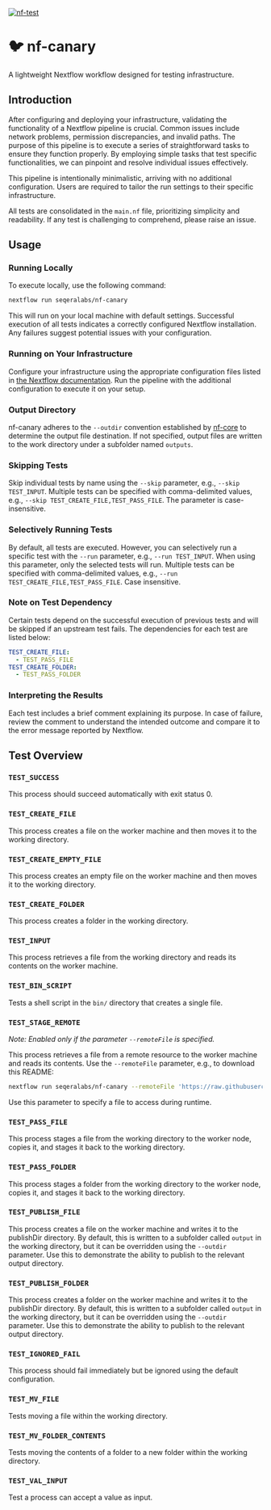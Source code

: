 [![nf-test](https://github.com/seqeralabs/nf-canary/actions/workflows/test.yml/badge.svg)](https://github.com/seqeralabs/nf-canary/actions/workflows/test.yml)

# :bird: nf-canary

A lightweight Nextflow workflow designed for testing infrastructure.

## Introduction

After configuring and deploying your infrastructure, validating the functionality of a Nextflow pipeline is crucial. Common issues include network problems, permission discrepancies, and invalid paths. The purpose of this pipeline is to execute a series of straightforward tasks to ensure they function properly. By employing simple tasks that test specific functionalities, we can pinpoint and resolve individual issues effectively.

This pipeline is intentionally minimalistic, arriving with no additional configuration. Users are required to tailor the run settings to their specific infrastructure.

All tests are consolidated in the `main.nf` file, prioritizing simplicity and readability. If any test is challenging to comprehend, please raise an issue.

## Usage

### Running Locally

To execute locally, use the following command:

```bash
nextflow run seqeralabs/nf-canary
```

This will run on your local machine with default settings. Successful execution of all tests indicates a correctly configured Nextflow installation. Any failures suggest potential issues with your configuration.

### Running on Your Infrastructure

Configure your infrastructure using the appropriate configuration files listed in [the Nextflow documentation](https://www.nextflow.io/docs/latest/config.html). Run the pipeline with the additional configuration to execute it on your setup.

### Output Directory

nf-canary adheres to the `--outdir` convention established by [nf-core](https://nf-co.re/) to determine the output file destination. If not specified, output files are written to the work directory under a subfolder named `outputs`.

### Skipping Tests

Skip individual tests by name using the `--skip` parameter, e.g., `--skip TEST_INPUT`. Multiple tests can be specified with comma-delimited values, e.g., `--skip TEST_CREATE_FILE,TEST_PASS_FILE`. The parameter is case-insensitive.

### Selectively Running Tests

By default, all tests are executed. However, you can selectively run a specific test with the `--run` parameter, e.g., `--run TEST_INPUT`. When using this parameter, only the selected tests will run. Multiple tests can be specified with comma-delimited values, e.g., `--run TEST_CREATE_FILE,TEST_PASS_FILE`. Case insensitive.

### Note on Test Dependency

Certain tests depend on the successful execution of previous tests and will be skipped if an upstream test fails. The dependencies for each test are listed below:

```yaml
TEST_CREATE_FILE:
  - TEST_PASS_FILE
TEST_CREATE_FOLDER:
  - TEST_PASS_FOLDER
```

### Interpreting the Results

Each test includes a brief comment explaining its purpose. In case of failure, review the comment to understand the intended outcome and compare it to the error message reported by Nextflow.

## Test Overview

### `TEST_SUCCESS`

This process should succeed automatically with exit status 0.

### `TEST_CREATE_FILE`

This process creates a file on the worker machine and then moves it to the working directory.

### `TEST_CREATE_EMPTY_FILE`

This process creates an empty file on the worker machine and then moves it to the working directory.

### `TEST_CREATE_FOLDER`

This process creates a folder in the working directory.

### `TEST_INPUT`

This process retrieves a file from the working directory and reads its contents on the worker machine.

### `TEST_BIN_SCRIPT`

Tests a shell script in the `bin/` directory that creates a single file.

### `TEST_STAGE_REMOTE`

_Note: Enabled only if the parameter `--remoteFile` is specified._

This process retrieves a file from a remote resource to the worker machine and reads its contents. Use the `--remoteFile` parameter, e.g., to download this README:

```bash
nextflow run seqeralabs/nf-canary --remoteFile 'https://raw.githubusercontent.com/seqeralabs/nf-canary/main/README.md'
```

Use this parameter to specify a file to access during runtime.

### `TEST_PASS_FILE`

This process stages a file from the working directory to the worker node, copies it, and stages it back to the working directory.

### `TEST_PASS_FOLDER`

This process stages a folder from the working directory to the worker node, copies it, and stages it back to the working directory.

### `TEST_PUBLISH_FILE`

This process creates a file on the worker machine and writes it to the publishDir directory. By default, this is written to a subfolder called `output` in the working directory, but it can be overridden using the `--outdir` parameter. Use this to demonstrate the ability to publish to the relevant output directory.

### `TEST_PUBLISH_FOLDER`

This process creates a folder on the worker machine and writes it to the publishDir directory. By default, this is written to a subfolder called `output` in the working directory, but it can be overridden using the `--outdir` parameter. Use this to demonstrate the ability to publish to the relevant output directory.

### `TEST_IGNORED_FAIL`

This process should fail immediately but be ignored using the default configuration.

### `TEST_MV_FILE`

Tests moving a file within the working directory.

### `TEST_MV_FOLDER_CONTENTS`

Tests moving the contents of a folder to a new folder within the working directory.

### `TEST_VAL_INPUT`

Test a process can accept a value as input.
